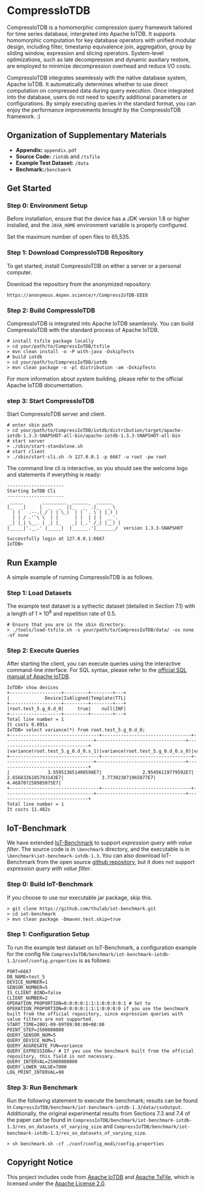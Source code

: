 # CompressIoTDB
CompressIoTDB is a homomorphic compression query framework tailored for time series database, intergreted into Apache IoTDB. It supports homomorphic computation for key database operators with unified modular design, including filter, timestamp equivalence join, aggregation, group by sliding window, expression and slicing operators. System-level optimizations, such as late decompression and dynamic auxiliary restore, are employed to minimize decompression overhead and reduce I/O costs.

CompressIoTDB integrates seamlessly with the native database system, Apache IoTDB. It automatically determines whether to use direct computation on compressed data during query execution. Once integrated into the database, users do not need to specify additional parameters or configurations. By simply executing queries in the standard format, you can enjoy the performance improvements brought by the CompressIoTDB framework. :)

## Organization of Supplementary Materials
- **Appendix:** ``appendix.pdf``
- **Source Code:** ``/iotdb`` and ``/tsfile``
- **Example Test Dataset:** ``/data``
- **Bechmark:**``/benchamrk``

## Get Started

### Step 0: Environment Setup
Before installation, ensure that the device has a JDK version 1.8 or higher installed, and the `JAVA_HOME` environment variable is properly configured.

Set the maximum number of open files to 65,535.

### Step 1: Download CompressIoTDB Repository
To get started, install CompressIoTDB on either a server or a personal computer. 

Download the repository from the anonymized repository:
 
 ```shell
 https://anonymous.4open.science/r/CompressIoTDB-EEE8
```

### Step 2: Build CompressIoTDB

CompressIoTDB is integrated into Apache IoTDB seamlessly. You can build CompressIoTDB with the standard process of Apache IoTDB.

```shell
# install tsfile package locally
> cd your/path/to/CompressIoTDB/tsfile 
> mvn clean install -o -P with-java -DskipTests
# build iotdb
> cd your/path/to/CompressIoTDB/iotdb
> mvn clean package -o -pl distribution -am -DskipTests
```
For more information about system building, please refer to the official Apache IoTDB documentation.

### step 3: Start CompressIoTDB

Start CompressIoTDB server and client.

```shell
# enter sbin path
> cd your/path/to/CompressIoTDB/iotdb/distribution/target/apache-iotdb-1.3.3-SNAPSHOT-all-bin/apache-iotdb-1.3.3-SNAPSHOT-all-bin
# start server
> ./sbin/start-standalone.sh
# start client
> ./sbin/start-cli.sh -h 127.0.0.1 -p 6667 -u root -pw root
```
The command line cli is interactive, so you should see the welcome logo and statements if everything is ready:
```plain
---------------------
Starting IoTDB Cli
---------------------
 _____       _________  ______   ______    
|_   _|     |  _   _  ||_   _ `.|_   _ \   
  | |   .--.|_/ | | \_|  | | `. \ | |_) |  
  | | / .'`\ \  | |      | |  | | |  __'.  
 _| |_| \__. | _| |_    _| |_.' /_| |__) | 
|_____|'.__.' |_____|  |______.'|_______/  version 1.3.3-SNAPSHOT 

Successfully login at 127.0.0.1:6667
IoTDB> 
```

## Run Example
A simple example of running CompressIoTDB is as follows.
### Step 1: Load Datasets
The example test dataset is a sythectic dataset (detailed in Section 7.1) with a length of $1 × 10^8$ and repetition rate of $0.5$.
```shell
# Ensure that you are in the sbin directory.
> ./tools/load-tsfile.sh -s your/path/to/CompressIoTDB/data/ -os none -of none
```
### Step 2: Execute Queries
After starting the client, you can execute queries using the interactive command-line interface. For SQL syntax, please refer to the [official SQL manual of Apache IoTDB](https://iotdb.apache.org/UserGuide/latest/SQL-Manual/SQL-Manual.html).
```shell
IoTDB> show devices
+-------------------+---------+--------+---+
|             Device|IsAligned|Template|TTL|
+-------------------+---------+--------+---+
|root.test_5.g_0.d_0|     true|    null|INF|
+-------------------+---------+--------+---+
Total line number = 1
It costs 0.091s
IoTDB> select variance(*) from root.test_5.g_0.d_0;
+---------------------------------+---------------------------------+---------------------------------+---------------------------------+---------------------------------+
|variance(root.test_5.g_0.d_0.s_1)|variance(root.test_5.g_0.d_0.s_0)|variance(root.test_5.g_0.d_0.s_3)|variance(root.test_5.g_0.d_0.s_2)|variance(root.test_5.g_0.d_0.s_4)|
+---------------------------------+---------------------------------+---------------------------------+---------------------------------+---------------------------------+
|              3.559513651408598E7|               2.95456119779592E7|             2.6568326185793143E7|              3.773923071965877E7|              4.468707258985075E7|
+---------------------------------+---------------------------------+---------------------------------+---------------------------------+---------------------------------+
Total line number = 1
It costs 11.482s
```

## IoT-Benchmark
We have extended [IoT-Benchmark](https://iotdb.apache.org/UserGuide/latest/Tools-System/Benchmark.html) to support *expression query with value filter*. The source code is in ``\benchmark`` directory, and the executable is in ``\benchmark\iot-benchmark-iotdb-1.3``. You can also download IoT-Benchmark from the open source [github repository]((https://github.com/thulab/iot-benchmark)), but it does not support *expression query with value filter*.

### Step 0: Build IoT-Benchmark
If you choose to use our executable jar package, skip this.
```shell
> git clone https://github.com/thulab/iot-benchmark.git
> cd iot-benchmark
> mvn clean package -Dmaven.test.skip=true
```

### Step 1: Configuration Setup

To run the example test dataset on IoT-Benchmark, a configuration example for the config file ``CompressIoTDB/benchmark/iot-benchmark-iotdb-1.3/conf/config.properties`` is as follows:

```shell
PORT=6667
DB_NAME=test_5
DEVICE_NUMBER=1
SENSOR_NUMBER=5
IS_CLIENT_BIND=false
CLIENT_NUMBER=2
OPERATION_PROPORTION=0:0:0:0:1:1:1:0:0:0:0:1 # Set to OPERATION_PROPORTION=0:0:0:0:1:1:1:0:0:0:0 if you use the benchmark built from the official repository, since expression queries with value filters are not supported.
START_TIME=2001-09-09T09:00:00+08:00
POINT_STEP=2500000000
QUERY_SENSOR_NUM=5
QUERY_DEVICE_NUM=1
QUERY_AGGREGATE_FUN=variance
QUERY_EXPRESSION=/ # If you use the benchmark built from the official repository, this field is not necessary.
QUERY_INTERVAL=25000000000
QUERY_LOWER_VALUE=7000
LOG_PRINT_INTERVAL=90
```

### Step 3: Run Benchmark
 Run the following statement to execute the benchmark; results can be found in ``CompressIoTDB/benchmark/iot-benchmark-iotdb-1.3/data/csvOutput``. Additionally, the original experimental results from Sections 7.3 and 7.4 of the paper can be found in ``CompressIoTDB/benchmark/iot-benchmark-iotdb-1.3/res_on_datasets_of_varying_size`` and ``CompressIoTDB/benchmark/iot-benchmark-iotdb-1.3/res_on_datasets_of_varying_size``.
```shell
> sh benchmark.sh -cf ./conf/config_modi/config.properties
```

## Copyright Notice

This project includes code from [Apache IoTDB](https://github.com/apache/iotdb) and [Apache TsFile](https://github.com/apache/tsfile), which is licensed under the [Apache License 2.0](http://www.apache.org/licenses/LICENSE-2.0).

